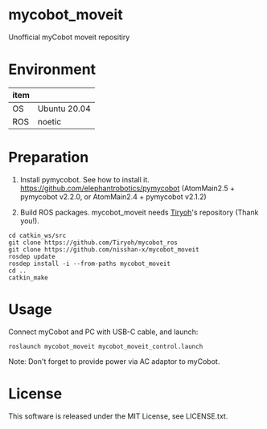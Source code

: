 # mycobot_moveit
Unofficial myCobot moveit repositiry

# Environment
| item |  |
|---|---|
| OS | Ubuntu 20.04 |
| ROS | noetic |

# Preparation
1. Install pymycobot. See how to install it. https://github.com/elephantrobotics/pymycobot (AtomMain2.5 + pymycobot v2.2.0, or AtomMain2.4 + pymycobot v2.1.2)

2. Build ROS packages. mycobot_moveit needs [Tiryoh](https://github.com/Tiryoh/mycobot_ros)'s repository (Thank you!).
```
cd catkin_ws/src
git clone https://github.com/Tiryoh/mycobot_ros
git clone https://github.com/nisshan-x/mycobot_moveit
rosdep update
rosdep install -i --from-paths mycobot_moveit
cd ..
catkin_make
```

# Usage
Connect myCobot and PC with USB-C cable, and launch:

`roslaunch mycobot_moveit mycobot_moveit_control.launch`

Note: Don't forget to provide power via AC adaptor to myCobot.

# License
This software is released under the MIT License, see LICENSE.txt.
